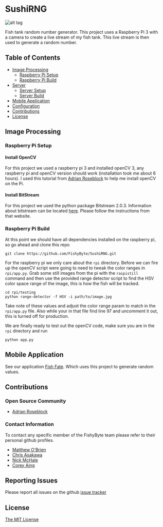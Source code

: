 # SushiRNG

![alt tag](https://github.com/FishyByte/FishFate/blob/master/www/img/fishDemo_2.gif?raw=true)

Fish tank random number generator.
This project uses a Raspberry Pi 3 with a camera to create a live stream of my fish tank. This live stream is then used to generate a random number.

## Table of Contents
- [Image Processing](#image-processing)
    - [Raspberry Pi Setup](#raspberry-pi-setup)
    - [Raspberry Pi Build](#raspberry-pi-build)
- [Server](#server)
    - [Server Setup](#server-setup)
    - [Server Build](#server-build)
- [Mobile Application](#mobile-application)
- [Configuration](#configuration)
- [Contributions](#contributions)
- [License](#license)

## Image Processing

### Raspberry Pi Setup

#### Install OpenCV
For this project we used a raspberry pi 3 and installed openCV 3, any raspberry pi and openCV version 
should work (installation took me about 6 hours). I used this tutorial from [Adrian Roseblock](http://www.pyimagesearch.com/2016/04/18/install-guide-raspberry-pi-3-raspbian-jessie-opencv-3/)
to help me install openCV on the Pi.

#### Install BitStream
For this project we used the python package Bitstream 2.0.3. Information about bitstream can be located [here](https://pypi.python.org/pypi/bitstream/2.0.3). Please follow the instructions from that website.

### Raspberry Pi Build
At this point we should have all dependencies installed on the raspberry pi, so go ahead and clone this repo

```
git clone https://github.com/FishyByte/SushiRNG.git
```

For the raspberry pi we only care about the `rpi` directory. Before we can fire up the openCV script were going to
need to tweak the color ranges in `rpi/app.py`. Grab some still images from the pi with the `raspistill` command and then
use the provided range detector script to find the HSV color space range of the image, this is how the fish will be tracked.

```
cd rpi/testing
python range-detector -f HSV -i path/to/image.jpg
```

Take note of these values and adjust the color range param to match in the `rpi/app.py` file. Also while
your in that file find line 97 and uncomment it out, this is turned off for production.

We are finally ready to test out the openCV code, make sure you are in the `rpi` directory and run
```
python app.py
```


## Mobile Application
See our application [Fish Fate](https://github.com/FishyByte/FishFate). Which uses
this project to generate random values. 

## Contributions

### Open Source Community
- [Adrian Roseblock](https://github.com/jrosebr1)

### Contact Information
To contact any specific member of the FishyByte team please refer to their personal github profiles.
- [Matthew O'Brien](https://github.com/obriematt)
- [Chris Asakawa](https://github.com/c-asakawa)
- [Nick McHale](https://github.com/nmchale)
- [Corey Aing](https://github.com/aingc)

## Reporting Issues
Please report all issues on the github [issue tracker](https://github.com/FishyByte/SushiRNG/issues)

## License
[The MIT License](LICENSE)